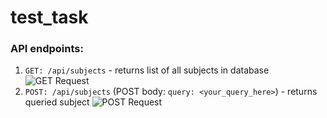 # test_task
### API endpoints:
1. ```GET: /api/subjects``` - returns list of all subjects in database
![GET Request](https://i.imgur.com/QujQ1Oi.png)
2. ```POST: /api/subjects``` (POST body: ```query: <your_query_here>```) - returns queried subject
![POST Request](https://i.imgur.com/gJPODbC.png)
